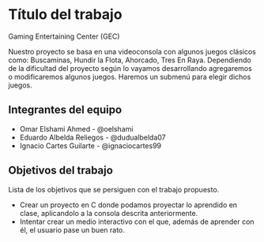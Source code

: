 # Título del trabajo
Gaming Entertaining Center (GEC)

Nuestro proyecto se basa en una videoconsola con algunos juegos clásicos como: Buscaminas, Hundir la Flota, Ahorcado, Tres En Raya.
Dependiendo de la dificultad del proyecto según lo vayamos desarrollando agregaremos o modificaremos algunos juegos.
Haremos un submenú para elegir dichos juegos.

## Integrantes del equipo

* Omar Elshami Ahmed - @oelshami
* Eduardo Albelda Reliegos - @dudualbelda07
* Ignacio Cartes Guilarte - @ignaciocartes99

## Objetivos del trabajo

Lista de los objetivos que se persiguen con el trabajo propuesto.
* Crear un proyecto en C donde podamos proyectar lo aprendido en clase, aplicandolo a la consola descrita anteriormente.
* Intentar crear un medio interactivo con el que, además de aprender con él, el usuario pase un buen rato.
